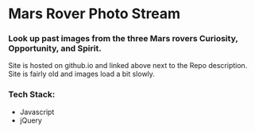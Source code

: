 # Mars Rover Photo Stream

### Look up past images from the three Mars rovers Curiosity, Opportunity, and Spirit.
Site is hosted on github.io and linked above next to the Repo description. Site is fairly old and images load a bit slowly.

### Tech Stack:
* Javascript
* jQuery
